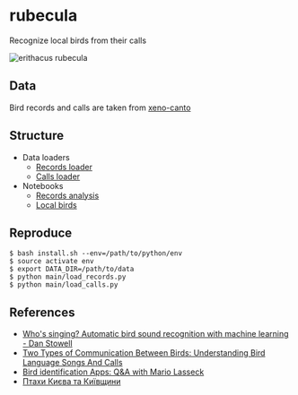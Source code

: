 # rubecula

Recognize local birds from their calls

![erithacus rubecula](https://github.com/tarashypka/rubecula/blob/master/rubecula.png?raw=true)

## Data

Bird records and calls are taken from [xeno-canto](https://www.xeno-canto.org/)

## Structure

- Data loaders
  - [Records loader](https://github.com/tarashypka/rubecula/blob/master/main/load_records.py)
  - [Calls loader](https://github.com/tarashypka/rubecula/blob/master/main/load_calls.py)
- Notebooks
  - [Records analysis](https://github.com/tarashypka/rubecula/blob/master/ipynb/analyze_records.ipynb)
  - [Local birds](https://github.com/tarashypka/rubecula/blob/master/ipynb/local_birds.ipynb)
  
## Reproduce

```
$ bash install.sh --env=/path/to/python/env
$ source activate env
$ export DATA_DIR=/path/to/data
$ python main/load_records.py
$ python main/load_calls.py
```

## References

- [Who's singing? Automatic bird sound recognition with machine learning - Dan Stowell](https://www.youtube.com/watch?v=pzmdOETnhI0)
- [Two Types of Communication Between Birds: Understanding Bird Language Songs And Calls](https://www.youtube.com/watch?v=4_1zIwEENt8)
- [Bird identification Apps: Q&A with Mario Lasseck](https://www.xeno-canto.org/article/250)
- [Птахи Києва та Київщини](http://www.dom-prirody.com.ua/priroda-kieva/ptahi)
